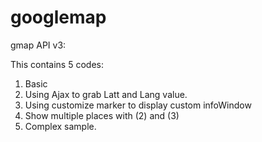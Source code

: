 # googlemap
gmap API v3: <script src="https://maps.googleapis.com/maps/api/js?v=3.exp&libraries=places"></script>

This contains 5 codes:
1. Basic
2. Using Ajax to grab Latt and Lang value.
3. Using customize marker to display custom infoWindow
4. Show multiple places with (2) and (3)
5. Complex sample.
